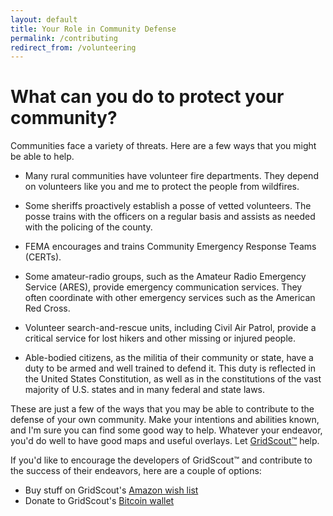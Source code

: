 ```yaml
---
layout: default
title: Your Role in Community Defense
permalink: /contributing
redirect_from: /volunteering
---
```


<link rel="shortcut icon" href="favicon.ico"/>
<link rel="icon" type="image/png" href="images/favicon-64x64.png" sizes="64x64"/>

# What can you do to protect your community?
Communities face a variety of threats. Here are a few ways that you might be
able to help.

- Many rural communities have volunteer fire departments. They depend on
volunteers like you and me to protect the people from wildfires.

- Some sheriffs proactively establish a posse of vetted volunteers. The posse
trains with the officers on a regular basis and assists as needed with the
policing of the county.

- FEMA encourages and trains Community Emergency Response Teams (CERTs).

- Some amateur-radio groups, such as the Amateur Radio Emergency Service
(ARES), provide emergency communication services. They often coordinate with
other emergency services such as the American Red Cross.

- Volunteer search-and-rescue units, including Civil Air Patrol, provide a
critical service for lost hikers and other missing or injured people.

- Able-bodied citizens, as the militia of their community or state, have a duty
to be armed and well trained to defend it. This duty is reflected in the United
States Constitution, as well as in the constitutions of the vast majority of
U.S. states and in many federal and state laws.

These are just a few of the ways that you may be able to contribute to the
defense of your own community. Make your intentions and abilities known, and
I'm sure you can find some good way to help. Whatever your endeavor, you'd do
well to have good maps and useful overlays. Let [GridScout™][gridscout] help.

If you'd like to encourage the developers of GridScout™ and contribute to the
success of their endeavors, here are a couple of options:
- Buy stuff on GridScout's [Amazon wish list][wish-list]
- Donate to GridScout's [Bitcoin wallet][btc-wallet]


[gridscout]: /
[btc-wallet]: javascript:alert("1AuGqsw2WBF5qssWQuW71KcLDq6PJ1gJud")
[wish-list]:  https://smile.amazon.com/registry/wishlist/GQTBSS6VVA9A
